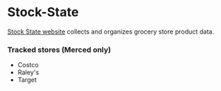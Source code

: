# Stock-State
[Stock State website](https://stockstate.org) collects and organizes grocery store product data.

### Tracked stores (Merced only)
- Costco
- Raley's
- Target
